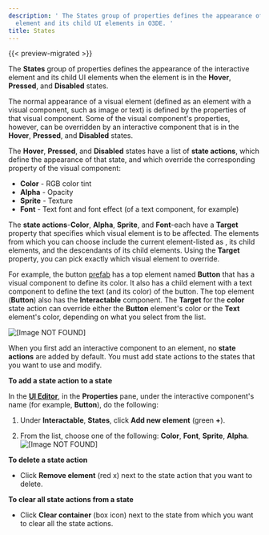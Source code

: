 ```yaml
---
description: ' The States group of properties defines the appearance of the interactive
  element and its child UI elements in O3DE. '
title: States
---
```


{{< preview-migrated >}}

The **States** group of properties defines the appearance of the interactive element and its child UI elements when the element is in the **Hover**, **Pressed**, and **Disabled** states.

The normal appearance of a visual element (defined as an element with a visual component, such as image or text) is defined by the properties of that visual component. Some of the visual component's properties, however, can be overridden by an interactive component that is in the **Hover**, **Pressed**, and **Disabled** states.

The **Hover**, **Pressed**, and **Disabled** states have a list of **state actions**, which define the appearance of that state, and which override the corresponding property of the visual component:
+ **Color** - RGB color tint
+ **Alpha** - Opacity
+ **Sprite** - Texture
+ **Font** - Text font and font effect (of a text component, for example)

The **state actions**-**Color**, **Alpha**, **Sprite**, and **Font**-each have a **Target** property that specifies which visual element is to be affected. The elements from which you can choose include the current element-listed as **<This element>**, its child elements, and the descendants of its child elements. Using the **Target** property, you can pick exactly which visual element to override.

For example, the button [prefab](/docs/userguide/ui/editor/prefabs.md) has a top element named **Button** that has a visual component to define its color. It also has a child element with a text component to define the text (and its color) of the button. The top element (**Button**) also has the **Interactable** component. The **Target** for the **color** state action can override either the **Button** element's color or the **Text** element's color, depending on what you select from the list.

![\[Image NOT FOUND\]](/images/user-guide/game_ui_editor/ui-editor-components-interactive-states.png)

When you first add an interactive component to an element, no **state actions** are added by default. You must add state actions to the states that you want to use and modify.

**To add a state action to a state**

In the [**UI Editor**](/docs/user-guide/interactivity/user-interface/editor/using.md), in the **Properties** pane, under the interactive component's name (for example, **Button**), do the following:

1. Under **Interactable**, **States**, click **Add new element** (green **+**).

1. From the list, choose one of the following: **Color**, **Font**, **Sprite**, **Alpha**.
![\[Image NOT FOUND\]](/images/user-guide/game_ui_editor/ui-editor-components-interactive-stateactions.png)

**To delete a state action**
+ Click **Remove element** (red x) next to the state action that you want to delete.

**To clear all state actions from a state**
+ Click **Clear container** (box icon) next to the state from which you want to clear all the state actions.
